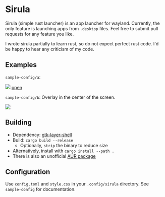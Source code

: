 # Sirula

Sirula (simple rust launcher) is an app launcher for wayland.
Currently, the only feature is launching apps from `.desktop` files.
Feel free to submit pull requests for any feature you like.

I wrote sirula partially to learn rust, so do not expect perfect rust code.
I'd be happy to hear any criticism of my code.

## Examples

`sample-config/a`:

![](sample-config/a/sirula.gif)
[open](https://raw.githubusercontent.com/DorianRudolph/sirula/master/sample-config/sirula.gif)

`sample-config/b`: Overlay in the center of the screen.

![](sample-config/b/sirula.png)
## Building

- Dependency: [gtk-layer-shell](https://github.com/wmww/gtk-layer-shell)
- Build: `cargo build --release`
  - Optionally, `strip` the binary to reduce size
- Alternatively, install with `cargo install --path .`
- There is also an unofficial [AUR package](https://aur.archlinux.org/packages/sirula-git/)

## Configuration

Use `config.toml` and `style.css` in your `.config/sirula` directory.
See `sample-config` for documentation.